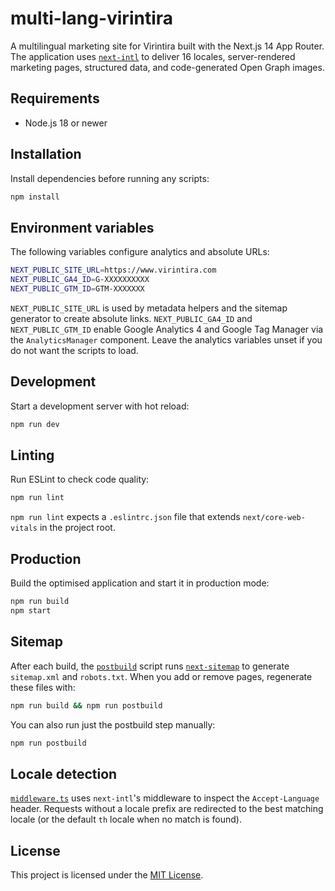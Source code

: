 # multi-lang-virintira

A multilingual marketing site for Virintira built with the Next.js 14 App Router. The application uses [`next-intl`](https://next-intl-docs.vercel.app/) to deliver 16 locales, server-rendered marketing pages, structured data, and code-generated Open Graph images.

## Requirements

- Node.js 18 or newer

## Installation

Install dependencies before running any scripts:

```bash
npm install
```

## Environment variables

The following variables configure analytics and absolute URLs:

```bash
NEXT_PUBLIC_SITE_URL=https://www.virintira.com
NEXT_PUBLIC_GA4_ID=G-XXXXXXXXXX
NEXT_PUBLIC_GTM_ID=GTM-XXXXXXX
```

`NEXT_PUBLIC_SITE_URL` is used by metadata helpers and the sitemap generator to create absolute links. `NEXT_PUBLIC_GA4_ID` and `NEXT_PUBLIC_GTM_ID` enable Google Analytics 4 and Google Tag Manager via the `AnalyticsManager` component. Leave the analytics variables unset if you do not want the scripts to load.

## Development

Start a development server with hot reload:

```bash
npm run dev
```

## Linting

Run ESLint to check code quality:

```bash
npm run lint
```

`npm run lint` expects a `.eslintrc.json` file that extends `next/core-web-vitals` in the project root.

## Production

Build the optimised application and start it in production mode:

```bash
npm run build
npm start
```

## Sitemap

After each build, the [`postbuild`](package.json) script runs [`next-sitemap`](https://github.com/iamvishnusankar/next-sitemap) to generate `sitemap.xml` and `robots.txt`. When you add or remove pages, regenerate these files with:

```bash
npm run build && npm run postbuild
```

You can also run just the postbuild step manually:

```bash
npm run postbuild
```

## Locale detection

[`middleware.ts`](middleware.ts) uses `next-intl`'s middleware to inspect the `Accept-Language` header. Requests without a locale prefix are redirected to the best matching locale (or the default `th` locale when no match is found).

## License

This project is licensed under the [MIT License](LICENSE).
